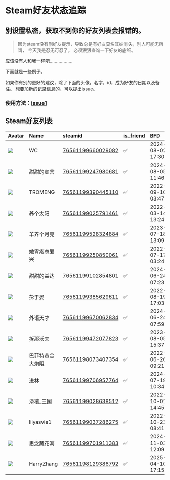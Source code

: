 # Steam好友状态追踪
## 别设置私密，获取不到你的好友列表会报错的。

> 因为steam没有删好友提示，导致总是有好友莫名其妙消失，别人可能无所谓，
> 今天我是忍无可忍了。 必须狠狠查询一下好友的底细。

应该没有人和我一样吧………………

下面就是一些例子。

如果你有别的更好的建议，除了下面的头像，名字，id，成为好友的日期以及备注。 想要加新的记录信息的，可以提出issue。

### 使用方法：[issue1](https://github.com/systemannounce/SteamFriends/issues/1)



## Steam好友列表
| Avatar                                                                            | Name       | steamid                                                                     | is_friend   | BFD                 | removed_time   | Remark   |
|:----------------------------------------------------------------------------------|:-----------|:----------------------------------------------------------------------------|:------------|:--------------------|:---------------|:---------|
| ![](https://avatars.steamstatic.com/6889e542266ff1eca9c32d7f405a723a0e19f756.jpg) | WC         | [76561199660029082](https://steamcommunity.com/profiles/76561199660029082/) | ✅           | 2024-08-02 17:30:55 |                |          |
| ![](https://avatars.steamstatic.com/0476b230ea349abc7753f758bf0a27983d6ed640.jpg) | 甜甜的虚言      | [76561199247980681](https://steamcommunity.com/profiles/76561199247980681/) | ✅           | 2024-08-05 11:46:22 |                |          |
| ![](https://avatars.steamstatic.com/6214d69625044a6ba4e44cba21dc49a8728c2080.jpg) | TROMENG    | [76561199390445110](https://steamcommunity.com/profiles/76561199390445110/) | ✅           | 2022-09-10 03:47:46 |                |          |
| ![](https://avatars.steamstatic.com/be927e6478fa669fdf63133f7466084c68759ef2.jpg) | 养个太阳       | [76561199025791461](https://steamcommunity.com/profiles/76561199025791461/) | ✅           | 2022-03-14 13:24:09 |                |          |
| ![](https://avatars.steamstatic.com/fc796385707a7e45486f5603b04e7357dbeb103c.jpg) | 羊养个月亮      | [76561199528324884](https://steamcommunity.com/profiles/76561199528324884/) | ✅           | 2023-07-18 13:09:28 |                |          |
| ![](https://avatars.steamstatic.com/17c24845171aaf4bbeb4c81dc9225bfbeae188e7.jpg) | 她胃疼总爱哭     | [76561199250850061](https://steamcommunity.com/profiles/76561199250850061/) | ✅           | 2022-07-17 03:24:18 |                |          |
| ![](https://avatars.steamstatic.com/67dccc97027df30c9a35b9ea9a3124922935dfa8.jpg) | 甜甜的益达      | [76561199102854801](https://steamcommunity.com/profiles/76561199102854801/) | ✅           | 2024-06-24 07:23:51 |                |          |
| ![](https://avatars.steamstatic.com/6fa932df5f61ae13cf1df3e72856ef828092a7aa.jpg) | 彭于晏        | [76561199385629611](https://steamcommunity.com/profiles/76561199385629611/) | ✅           | 2022-08-19 17:03:14 |                |          |
| ![](https://avatars.steamstatic.com/c2c51159307ac0e5c3960f0df31732a07cd85cd0.jpg) | 外语天才       | [76561199670062834](https://steamcommunity.com/profiles/76561199670062834/) | ✅           | 2024-06-24 07:59:12 |                |          |
| ![](https://avatars.steamstatic.com/8926cd3a9a39dd19c4adc1a0f4b9a127c6375e36.jpg) | 拆那沃夫       | [76561199472077823](https://steamcommunity.com/profiles/76561199472077823/) | ✅           | 2023-08-05 15:37:21 |                |          |
| ![](https://avatars.steamstatic.com/360236e555049f204b12d3a8685a3b9b9764ebfe.jpg) | 巴菲特黄金大炮阻   | [76561198073407354](https://steamcommunity.com/profiles/76561198073407354/) | ✅           | 2022-06-26 09:21:17 |                |          |
| ![](https://avatars.steamstatic.com/246107f03b1edec7f369a9a385d1b6a2a6522195.jpg) | 进林         | [76561199706957764](https://steamcommunity.com/profiles/76561199706957764/) | ✅           | 2024-07-19 10:34:58 |                |          |
| ![](https://avatars.steamstatic.com/87a87c6df5acd39ef519088a659ed80107e73817.jpg) | 滑稽_三国      | [76561199028638512](https://steamcommunity.com/profiles/76561199028638512/) | ✅           | 2022-10-01 14:45:22 |                |          |
| ![](https://avatars.steamstatic.com/8d5aecf456aa5cefd6afd58d42985e64363ca954.jpg) | liiyasvie1 | [76561199037286275](https://steamcommunity.com/profiles/76561199037286275/) | ✅           | 2022-10-23 08:41:01 |                |          |
| ![](https://avatars.steamstatic.com/bbc6eb26588dbfec2973c45361c3f080da5ad2bf.jpg) | 思念藏花海      | [76561199701911383](https://steamcommunity.com/profiles/76561199701911383/) | ✅           | 2024-11-03 12:09:14 |                |          |
| ![](https://avatars.steamstatic.com/0a4b8f8bbae33b4d651f767eba1748dca74459db.jpg) | HarryZhang | [76561198129386792](https://steamcommunity.com/profiles/76561198129386792/) | ✅           | 2025-04-10 17:15:24 |                |          |